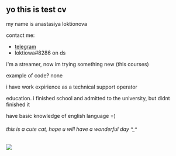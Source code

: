 ## yo this is test cv

my name is anastasiya loktionova

contact me:
* [telegram](t.me/lolitowa) 
* loktiowa#8286 on ds

i'm a streamer, now im trying something new (this courses)

example of code? none

i have work expirience as a technical support operator 

education. i finished school and admitted to the university, but didnt finished it

have basic knowledge of english language =)

###### this is a cute cat, hope u will have a wonderful day ^_^

![](https://panels.twitch.tv/panel-147623790-image-fe0867b3-f9a9-419a-a3bb-b5d36121fd8a)

